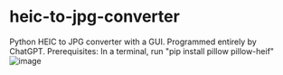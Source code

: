 # heic-to-jpg-converter
Python HEIC to JPG converter with a GUI. Programmed entirely by ChatGPT.
Prerequisites:
In a terminal, run "pip install pillow pillow-heif"
![image](https://github.com/user-attachments/assets/f04f8f93-9ed5-4a2c-972b-e539e2918351)
